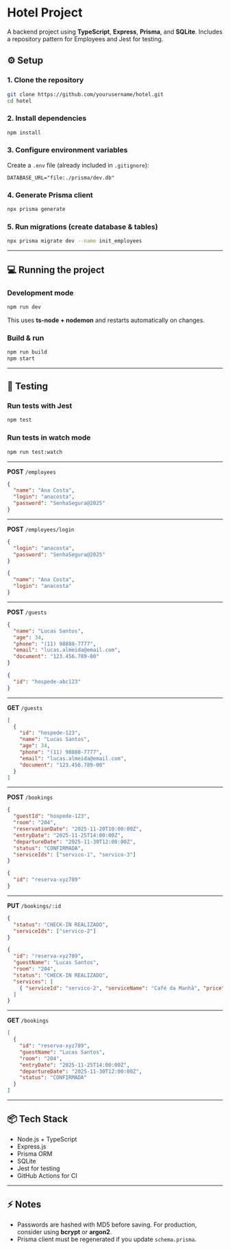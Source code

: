 # Hotel Project

A backend project using **TypeScript**, **Express**, **Prisma**, and **SQLite**. Includes a repository pattern for Employees and Jest for testing.

## ⚙️ Setup

### 1. Clone the repository

```bash
git clone https://github.com/yourusername/hotel.git
cd hotel
```

### 2. Install dependencies

```bash
npm install
```

### 3. Configure environment variables

Create a `.env` file (already included in `.gitignore`):

```env
DATABASE_URL="file:./prisma/dev.db"
```

### 4. Generate Prisma client

```bash
npx prisma generate
```

### 5. Run migrations (create database & tables)

```bash
npx prisma migrate dev --name init_employees
```

---

## 💻 Running the project

### Development mode

```bash
npm run dev
```

This uses **ts-node + nodemon** and restarts automatically on changes.

### Build & run

```bash
npm run build
npm start
```

---

## 🧪 Testing

### Run tests with Jest

```bash
npm test
```

### Run tests in watch mode

```bash
npm run test:watch
```

---

**POST** `/employees`

```json
{
  "name": "Ana Costa",
  "login": "anacosta",
  "password": "SenhaSegura@2025"
}
```

---

**POST** `/employees/login`

```json
{
  "login": "anacosta",
  "password": "SenhaSegura@2025"
}
```

```json
{
  "name": "Ana Costa",
  "login": "anacosta"
}
```

---

**POST** `/guests`

```json
{
  "name": "Lucas Santos",
  "age": 34,
  "phone": "(11) 98888-7777",
  "email": "lucas.almeida@email.com",
  "document": "123.456.789-00"
}
```

```json
{
  "id": "hospede-abc123"
}
```

---

**GET** `/guests`

```json
[
  {
    "id": "hospede-123",
    "name": "Lucas Santos",
    "age": 34,
    "phone": "(11) 98888-7777",
    "email": "lucas.almeida@email.com",
    "document": "123.456.789-00"
  }
]
```

---

**POST** `/bookings`

```json
{
  "guestId": "hospede-123",
  "room": "204",
  "reservationDate": "2025-11-20T10:00:00Z",
  "entryDate": "2025-11-25T14:00:00Z",
  "departureDate": "2025-11-30T12:00:00Z",
  "status": "CONFIRMADA",
  "serviceIds": ["servico-1", "servico-3"]
}
```

```json
{
  "id": "reserva-xyz789"
}
```

---

**PUT** `/bookings/:id`

```json
{
  "status": "CHECK-IN REALIZADO",
  "serviceIds": ["servico-2"]
}
```

```json
{
  "id": "reserva-xyz789",
  "guestName": "Lucas Santos",
  "room": "204",
  "status": "CHECK-IN REALIZADO",
  "services": [
    { "serviceId": "servico-2", "serviceName": "Café da Manhã", "price": 35.0 }
  ]
}
```

---

**GET** `/bookings`

```json
[
  {
    "id": "reserva-xyz789",
    "guestName": "Lucas Santos",
    "room": "204",
    "entryDate": "2025-11-25T14:00:00Z",
    "departureDate": "2025-11-30T12:00:00Z",
    "status": "CONFIRMADA"
  }
]
```

---

## 📦 Tech Stack

- Node.js + TypeScript
- Express.js
- Prisma ORM
- SQLite
- Jest for testing
- GitHub Actions for CI

---

## ⚡ Notes

- Passwords are hashed with MD5 before saving. For production, consider using **bcrypt** or **argon2**.
- Prisma client must be regenerated if you update `schema.prisma`.
